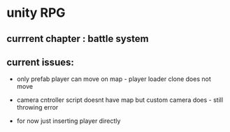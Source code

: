# unity RPG

## currrent chapter : battle system
## current issues:
- only prefab player can move on map - player loader clone does not move
- camera cntroller script doesnt have map but custom camera does - still throwing error

- for now just inserting player directly